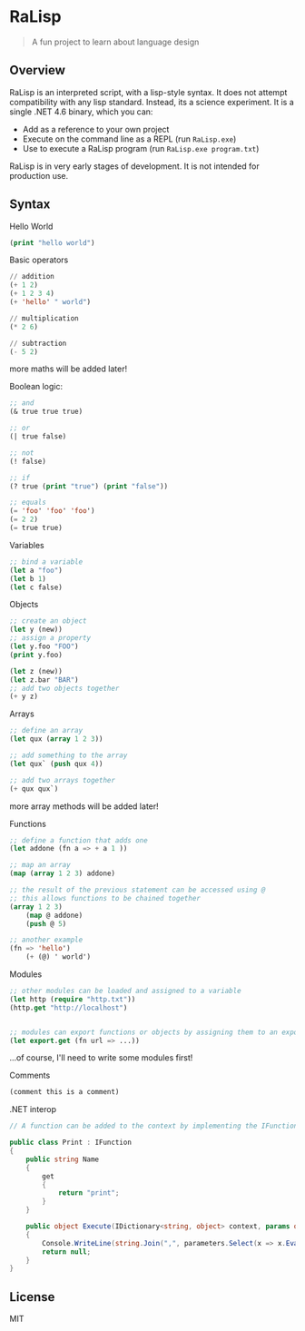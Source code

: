 # RaLisp

> A fun project to learn about language design

## Overview

RaLisp is an interpreted script, with a lisp-style syntax. It does not attempt compatibility with any lisp standard. Instead, its a science experiment. It is a single .NET 4.6 binary, which you can:

* Add as a reference to your own project
* Execute on the command line as a REPL (run `RaLisp.exe`)
* Use to execute a RaLisp program (run `RaLisp.exe program.txt`)

RaLisp is in very early stages of development. It is not intended for production use.

## Syntax

Hello World

```lisp
(print "hello world")
```

Basic operators

```lisp
// addition
(+ 1 2)
(+ 1 2 3 4)
(+ 'hello' " world")

// multiplication
(* 2 6)

// subtraction
(- 5 2)
```
more maths will be added later!

Boolean logic:

```lisp
;; and
(& true true true) 

;; or
(| true false) 

;; not
(! false)

;; if 
(? true (print "true") (print "false"))

;; equals
(= 'foo' 'foo' 'foo')
(= 2 2)
(= true true)
```

Variables

```lisp
;; bind a variable
(let a "foo")
(let b 1)
(let c false)
```

Objects

```lisp
;; create an object
(let y (new))
;; assign a property
(let y.foo "FOO")
(print y.foo)

(let z (new))
(let z.bar "BAR")
;; add two objects together
(+ y z)
```

Arrays

```lisp
;; define an array
(let qux (array 1 2 3))

;; add something to the array
(let qux` (push qux 4))

;; add two arrays together
(+ qux qux`)
```
more array methods will be added later!

Functions

```lisp
;; define a function that adds one
(let addone (fn a => + a 1 ))

;; map an array
(map (array 1 2 3) addone)

;; the result of the previous statement can be accessed using @
;; this allows functions to be chained together
(array 1 2 3)
	(map @ addone)
	(push @ 5)

;; another example
(fn => 'hello')
    (+ (@) ' world')	
```

Modules

```lisp
;; other modules can be loaded and assigned to a variable
(let http (require "http.txt"))
(http.get "http://localhost")


;; modules can export functions or objects by assigning them to an export object
(let export.get (fn url => ...))
```

...of course, I'll need to write some modules first!

Comments

```lisp
(comment this is a comment)
```

.NET interop

```C#
// A function can be added to the context by implementing the IFunction interface, and ensuring the assembly is loaded.

public class Print : IFunction
{
    public string Name
    {
        get
        {
            return "print";
        }
    }

    public object Execute(IDictionary<string, object> context, params object[] parameters)
    {
        Console.WriteLine(string.Join(",", parameters.Select(x => x.Evaluate(context).ToString())));
        return null;
    }
}
```

## License 

MIT



